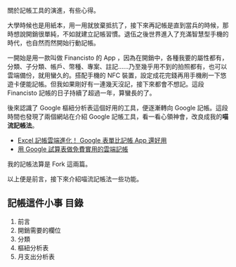 關於記帳工具的演進，有些心得。

大學時候也是用紙本，用一用就放棄抵抗了，接下來再記帳是直到當兵的時候，那時想說開銷很單純，不如就建立記帳習慣。退伍之後世界進入了充滿智慧型手機的時代，也自然而然開始行動記帳。

一開始是用一款叫做 Financisto 的 App ，因為在開銷中，各種我要的屬性都有，分類、子分類、帳戶、幣種、專案、註記......乃至幾乎用不到的拍照都有，也可以雲端備份，就用蠻久的。搭配手機的 NFC 裝置，設定成花完錢再用手機刷一下悠遊卡便能記帳。但我如果剛好有一連幾天沒記，接下來都會不想記。這段 Financisto 記帳的日子持續了超過一年，算蠻長的了。

後來認識了 Google 樞紐分析表這個好用的工具，便逐漸轉向 Google 記帳。這段時間也發現了兩個網站在介紹 Google 記帳工具，看一看心領神會，改良成我的**喵流記帳法**。


- [Excel 記帳雲端進化！ Google 表單比記帳 App 還好用](http://www.playpcesor.com/2015/09/excel-google-sheet-form-account-book.html)
- [用 Google 試算表做免費實用的雲端記帳](http://blog.chunnorris.cc/2015/01/google-sheet-accounting.html)

我的記帳法算是 Fork 這兩篇。

以上便是前言，接下來介紹喵流記帳法一些功能。

## 記帳這件小事 目錄
 1. 前言
 2. 開銷需要的欄位
 3. 分類
 4. 樞紐分析表
 5. 月支出分析表